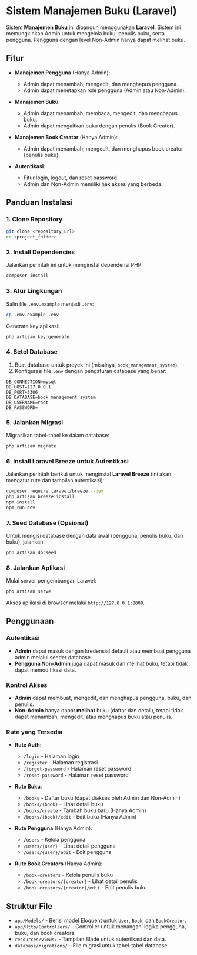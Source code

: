 # **Sistem Manajemen Buku** (Laravel)

Sistem **Manajemen Buku** ini dibangun menggunakan **Laravel**. Sistem ini memungkinkan Admin untuk mengelola buku,
penulis buku, serta pengguna. Pengguna dengan level Non-Admin hanya dapat melihat buku.

## **Fitur**

* **Manajemen Pengguna** (Hanya Admin):

    * Admin dapat menambah, mengedit, dan menghapus pengguna.
    * Admin dapat menetapkan role pengguna (Admin atau Non-Admin).

* **Manajemen Buku**:

    * Admin dapat menambah, membaca, mengedit, dan menghapus buku.
    * Admin dapat mengaitkan buku dengan penulis (Book Creator).

* **Manajemen Book Creator** (Hanya Admin):

    * Admin dapat menambah, mengedit, dan menghapus book creator (penulis buku).

* **Autentikasi**:

    * Fitur login, logout, dan reset password.
    * Admin dan Non-Admin memiliki hak akses yang berbeda.

## **Panduan Instalasi**

### 1. **Clone Repository**

```bash
git clone <repository_url>
cd <project_folder>
```

### 2. **Install Dependencies**

Jalankan perintah ini untuk menginstal dependensi PHP:

```bash
composer install
```

### 3. **Atur Lingkungan**

Salin file `.env.example` menjadi `.env`:

```bash
cp .env.example .env
```

Generate key aplikasi:

```bash
php artisan key:generate
```

### 4. **Setel Database**

1. Buat database untuk proyek ini (misalnya, `book_management_system`).
2. Konfigurasi file `.env` dengan pengaturan database yang benar:

```plaintext
DB_CONNECTION=mysql
DB_HOST=127.0.0.1
DB_PORT=3306
DB_DATABASE=book_management_system
DB_USERNAME=root
DB_PASSWORD=
```

### 5. **Jalankan Migrasi**

Migrasikan tabel-tabel ke dalam database:

```bash
php artisan migrate
```

### 6. **Install Laravel Breeze untuk Autentikasi**

Jalankan perintah berikut untuk menginstal **Laravel Breeze** (ini akan mengatur rute dan tampilan autentikasi):

```bash
composer require laravel/breeze --dev
php artisan breeze:install
npm install
npm run dev
```

### 7. **Seed Database (Opsional)**

Untuk mengisi database dengan data awal (pengguna, penulis buku, dan buku), jalankan:

```bash
php artisan db:seed
```

### 8. **Jalankan Aplikasi**

Mulai server pengembangan Laravel:

```bash
php artisan serve
```

Akses aplikasi di browser melalui `http://127.0.0.1:8000`.

## **Penggunaan**

### **Autentikasi**

* **Admin** dapat masuk dengan kredensial default atau membuat pengguna admin melalui seeder database.
* **Pengguna Non-Admin** juga dapat masuk dan melihat buku, tetapi tidak dapat memodifikasi data.

### **Kontrol Akses**

* **Admin** dapat membuat, mengedit, dan menghapus pengguna, buku, dan penulis.
* **Non-Admin** hanya dapat **melihat** buku (daftar dan detail), tetapi tidak dapat menambah, mengedit, atau menghapus
  buku atau penulis.

### **Rute yang Tersedia**

* **Rute Auth**:

    * `/login` - Halaman login
    * `/register` - Halaman registrasi
    * `/forgot-password` - Halaman reset password
    * `/reset-password` - Halaman reset password

* **Rute Buku**:

    * `/books` - Daftar buku (dapat diakses oleh Admin dan Non-Admin)
    * `/books/{book}` - Lihat detail buku
    * `/books/create` - Tambah buku baru (Hanya Admin)
    * `/books/{book}/edit` - Edit buku (Hanya Admin)

* **Rute Pengguna** (Hanya Admin):

    * `/users` - Kelola pengguna
    * `/users/{user}` - Lihat detail pengguna
    * `/users/{user}/edit` - Edit pengguna

* **Rute Book Creators** (Hanya Admin):

    * `/book-creators` - Kelola penulis buku
    * `/book-creators/{creator}` - Lihat detail penulis
    * `/book-creators/{creator}/edit` - Edit penulis buku

## **Struktur File**

* `app/Models/` - Berisi model Eloquent untuk `User`, `Book`, dan `BookCreator`.
* `app/Http/Controllers/` - Controller untuk menangani logika pengguna, buku, dan book creators.
* `resources/views/` - Tampilan Blade untuk autentikasi dan data.
* `database/migrations/` - File migrasi untuk tabel-tabel database.
